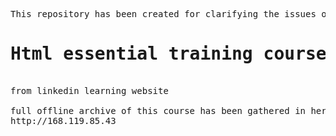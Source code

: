 <pre>
This repository has been created for clarifying the issues of studying
<h1>Html essential training course</h1>
from linkedin learning website

full offline archive of this course has been gathered in here for ease access of study friends
http://168.119.85.43
</pre>
